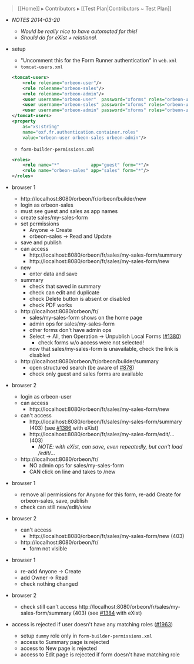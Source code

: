 > [[Home]] ▸ Contributors ▸ [[Test Plan|Contributors ~ Test Plan]]

- *NOTES 2014-03-20*
    - *Would be really nice to have automated for this!*
    - *Should do for eXist + relational.*
- setup
    - "Uncomment this for the Form Runner authentication" in `web.xml`
    - `tomcat-users.xml`

    ```xml
    <tomcat-users>
        <role rolename="orbeon-user"/>
        <role rolename="orbeon-sales"/>
        <role rolename="orbeon-admin"/>
        <user username="orbeon-user"  password="xforms" roles="orbeon-user"/>
        <user username="orbeon-sales" password="xforms" roles="orbeon-user,orbeon-sales"/>
        <user username="orbeon-admin" password="xforms" roles="orbeon-user,orbeon-admin"/>
    </tomcat-users>
    <property
        as="xs:string"
        name="oxf.fr.authentication.container.roles"
        value="orbeon-user orbeon-sales orbeon-admin"/>
    ```
    - `form-builder-permissions.xml`

    ```xml
    <roles>
        <role name="*"            app="guest" form="*"/>
        <role name="orbeon-sales" app="sales" form="*"/>
    </roles>
    ```
- browser 1
    - http://localhost:8080/orbeon/fr/orbeon/builder/new
    - login as orbeon-sales
    - must see guest and sales as app names
    - create sales/my-sales-form
    - set permissions
        - Anyone → Create
        - orbeon-sales → Read and Update
    - save and publish
    - can access
        - http://localhost:8080/orbeon/fr/sales/my-sales-form/summary
        - http://localhost:8080/orbeon/fr/sales/my-sales-form/new
    - new
        - enter data and save
    - summary
        - check that saved in summary
        - check can edit and duplicate
        - check Delete button is absent or disabled
        - check PDF works
    - http://localhost:8080/orbeon/fr/
        - sales/my-sales-form shows on the home page
        - admin ops for sales/my-sales-form
        - other forms don't have admin ops
        - Select → All, then Operation → Unpublish Local Forms ([#1380][7])
            - check forms w/o access were not selected!
        - now that sales/my-sales-form is unavailable, check the link is disabled
    - http://localhost:8080/orbeon/fr/orbeon/builder/summary
        - open structured search (be aware of  [#878][8])
        - check only guest and sales forms are available
- browser 2
    - login as orbeon-user
    - can access
        - http://localhost:8080/orbeon/fr/sales/my-sales-form/new
    - can't access
        - http://localhost:8080/orbeon/fr/sales/my-sales-form/summary (403) (see [#1386][9] with eXist)
        - http://localhost:8080/orbeon/fr/sales/my-sales-form/edit/... (403)
            - *NOTE: with eXist, can save, even repeatedly, but can't load /edit/…*
    - http://localhost:8080/orbeon/fr/
        - NO admin ops for sales/my-sales-form
        - CAN click on line and takes to /new
- browser 1
    - remove all permissions for Anyone for this form, re-add Create for orbeon-sales, save, publish
    - check can still new/edit/view
- browser 2
    - can't access
        - http://localhost:8080/orbeon/fr/sales/my-sales-form/new (403)
    - http://localhost:8080/orbeon/fr/
        - form not visible
- browser 1
    - re-add Anyone → Create
    - add Owner → Read
    - check nothing changed
- browser 2
    - check still can't access http://localhost:8080/orbeon/fr/sales/my-sales-form/summary (403) (see [#1384][10] with eXist)
- access is rejected if user doesn't have any matching roles ([#1963](https://github.com/orbeon/orbeon-forms/issues/1963))
  - setup `dummy` role only in `form-builder-permissions.xml`
  - access to Summary page is rejected
  - access to New page is rejected
  - access to Edit page is rejected if form doesn't have matching role
    
[7]: https://github.com/orbeon/orbeon-forms/issues/1380
[8]: https://github.com/orbeon/orbeon-forms/issues/878
[9]: https://github.com/orbeon/orbeon-forms/issues/1386
[10]: https://github.com/orbeon/orbeon-forms/issues/1384